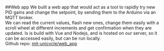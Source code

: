##Web app
We built a web app that would act as a tool to rapidly try new PID gains and change the setpoint, by sending them to the Arduino via an MQTT broker. <br> 
We can read the current values, flash new ones, change them easily with a scroll wheel at different increments and get confirmation when they are updated.
Is is build with Vue and Nodejs, and is hosted on our server, so it can be accessed easily, but can be run locally.<br>
Github repo: <a href="https://github.com/mit-unicycle/web_app">mit-unicycle/web_app</a>